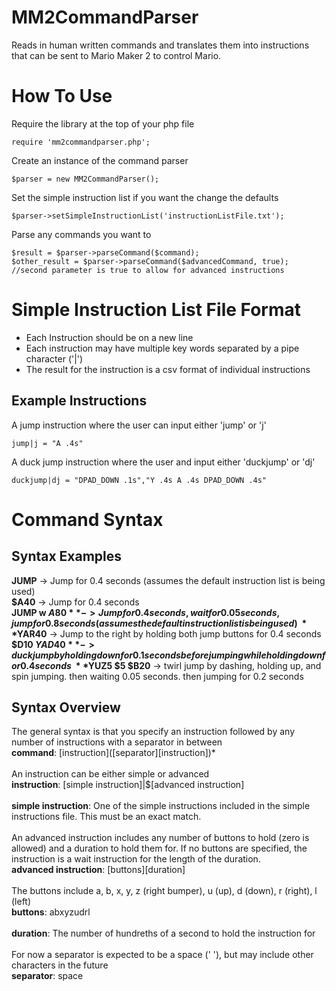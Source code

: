 # MM2CommandParser
Reads in human written commands and translates them into instructions that can be sent to Mario Maker 2 to control Mario.

# How To Use
Require the library at the top of your php file
```
require 'mm2commandparser.php';
```

Create an instance of the command parser
```
$parser = new MM2CommandParser();
```

Set the simple instruction list if you want the change the defaults
```
$parser->setSimpleInstructionList('instructionListFile.txt');
```

Parse any commands you want to
```
$result = $parser->parseCommand($command);
$other_result = $parser->parseCommand($advancedCommand, true); //second parameter is true to allow for advanced instructions
```

# Simple Instruction List File Format
* Each Instruction should be on a new line
* Each instruction may have multiple key words separated by a pipe character ('|')
* The result for the instruction is a csv format of individual instructions

## Example Instructions

A jump instruction where the user can input either 'jump' or 'j'
```
jump|j = "A .4s"
```

A duck jump instruction where the user and input either 'duckjump' or 'dj'
```
duckjump|dj = "DPAD_DOWN .1s","Y .4s A .4s DPAD_DOWN .4s"
```

# Command Syntax
## Syntax Examples

**JUMP** -> Jump for 0.4 seconds (assumes the default instruction list is being used)\
**$A40** -> Jump for 0.4 seconds\
**JUMP w $A80** -> Jump for 0.4 seconds, wait for 0.05 seconds, jump for 0.8 seconds (assumes the default instruction list is being used)\
**$YAR40** -> Jump to the right by holding both jump buttons for 0.4 seconds\
**$D10 $YAD40** -> duck jump by holding down for 0.1 seconds before jumping while holding down for 0.4 seconds\
**$YUZ5 $5 $B20** -> twirl jump by dashing, holding up, and spin jumping. then waiting 0.05 seconds. then jumping for 0.2 seconds

## Syntax Overview
The general syntax is that you specify an instruction followed by any number of instructions with a separator in between\
**command**: \[instruction\](\[separator\]\[instruction\])*\
\
An instruction can be either simple or advanced\
**instruction**: \[simple instruction\]\|$\[advanced instruction\]\
\
**simple instruction**: One of the simple instructions included in the simple instructions file. This must be an exact match.\
\
An advanced instruction includes any number of buttons to hold (zero is allowed) and a duration to hold them for. If no buttons are specified, the instruction is a wait instruction for the length of the duration.\
**advanced instruction**: \[buttons\]\[duration\]\
\
The buttons include a, b, x, y, z (right bumper), u (up), d (down), r (right), l (left)\
**buttons**: abxyzudrl\
\
**duration**: The number of hundreths of a second to hold the instruction for\
\
For now a separator is expected to be a space (' '), but may include other characters in the future\
**separator**: space


